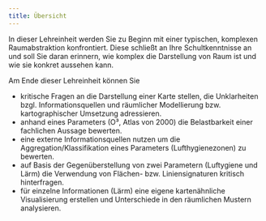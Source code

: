 ```yaml
---
title: Übersicht
---
```


In dieser Lehreinheit werden Sie zu Beginn mit einer typischen, komplexen Raumabstraktion konfrontiert. Diese schließt an Ihre Schultkenntnisse an und soll Sie daran erinnern, wie komplex die Darstellung von Raum ist und wie sie konkret aussehen kann.

<!--more-->

Am Ende dieser Lehreinheit können Sie
* kritische Fragen an die Darstellung einer Karte stellen, die Unklarheiten bzgl. Informationsquellen und räumlicher Modellierung bzw. kartographischer Umsetzung adressieren.
* anhand eines Parameters (O³, Atlas von 2000) die Belastbarkeit einer fachlichen Aussage bewerten.
* eine externe Informationsquellen nutzen um die Aggregation/Klassifikation eines Parameters (Lufthygienezonen) zu bewerten.
* auf Basis der Gegenüberstellung von zwei Parametern (Luftygiene und Lärm) die Verwendung von Flächen- bzw. Liniensignaturen kritisch hinterfragen.
* für einzelne Informationen (Lärm) eine eigene kartenähnliche Visualisierung erstellen und Unterschiede in den räumlichen Mustern analysieren.


